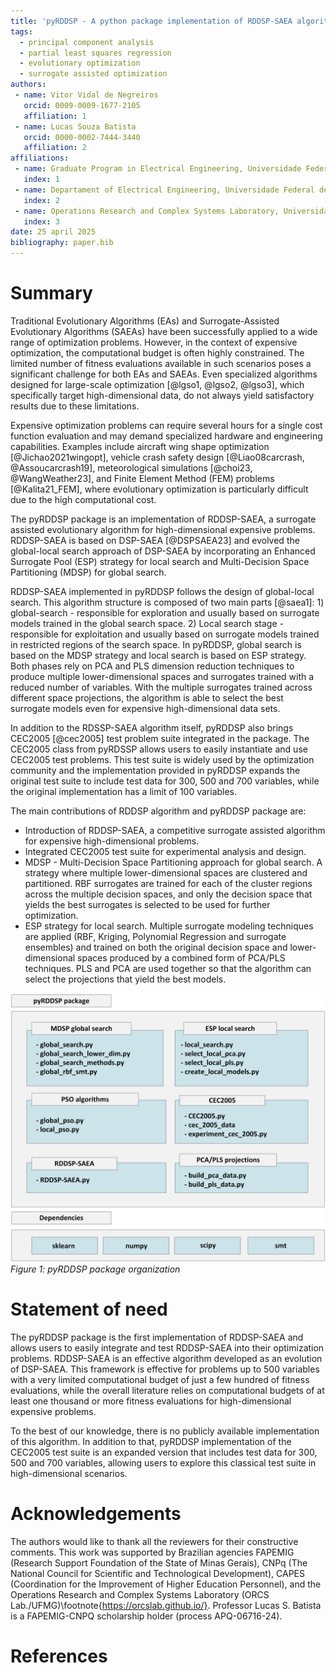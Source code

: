 ```yaml
---
title: 'pyRDDSP - A python package implementation of RDDSP-SAEA algorithm application'
tags:
  - principal component analysis
  - partial least squares regression
  - evolutionary optimization
  - surrogate assisted optimization
authors:
 - name: Vitor Vidal de Negreiros
   orcid: 0009-0009-1677-2105
   affiliation: 1
 - name: Lucas Souza Batista
   orcid: 0000-0002-7444-3440
   affiliation: 2
affiliations:
 - name: Graduate Program in Electrical Engineering, Universidade Federal de Minas Gerais, Brazil
   index: 1
 - name: Departament of Electrical Engineering, Universidade Federal de Minas Gerais, Brazil
   index: 2
 - name: Operations Research and Complex Systems Laboratory, Universidade Federal de Minas Gerais, Brazil
   index: 3
date: 25 april 2025
bibliography: paper.bib
---
```


# Summary

Traditional Evolutionary Algorithms (EAs) and Surrogate-Assisted Evolutionary Algorithms (SAEAs) have been successfully applied to a wide range of optimization problems. However, in the context of expensive optimization, the computational budget is often highly constrained. The limited number of fitness evaluations available in such scenarios poses a significant challenge for both EAs and SAEAs. Even specialized algorithms designed for large-scale optimization [@lgso1, @lgso2, @lgso3], which specifically target high-dimensional data, do not always yield satisfactory results due to these limitations.

Expensive optimization problems can require several hours for a single cost function evaluation and may demand specialized hardware and engineering capabilities. Examples include aircraft wing shape optimization [@Jichao2021wingopt], vehicle crash safety design [@Liao08carcrash, @Assoucarcrash19], meteorological simulations [@choi23, @WangWeather23], and Finite Element Method (FEM) problems [@Kalita21_FEM], where evolutionary optimization is particularly difficult due to the high computational cost.

The pyRDDSP package is an implementation of RDDSP-SAEA, a surrogate assisted evolutionary algorithm for high-dimensional expensive problems. RDDSP-SAEA is based on DSP-SAEA [@DSPSAEA23] and evolved the global-local search approach of DSP-SAEA by incorporating an Enhanced Surrogate Pool (ESP) strategy for local search and Multi-Decision Space Partitioning (MDSP) for global search. 

RDDSP-SAEA implemented in pyRDDSP follows the design of global-local search. This algorithm structure is composed of two main parts [@saea1]: 1) global-search - responsible for exploration and usually based on surrogate models trained in the global search space. 2) Local search stage - responsible for exploitation and usually based on surrogate models trained in restricted regions of the search space. In pyRDDSP, global search is based on the MDSP strategy and local search is based on ESP strategy. Both phases rely on PCA and PLS dimension reduction techniques to produce multiple lower-dimensional spaces and surrogates trained with a reduced number of variables. With the multiple surrogates trained across different space projections, the algorithm is able to select the best surrogate models even for expensive high-dimensional data sets. 

In addition to the RDSSP-SAEA algorithm itself, pyRDDSP also brings CEC2005 [@cec2005] test problem suite integrated in the package. The CEC2005 class from pyRDSSP allows users to easily instantiate and use CEC2005 test problems. This test suite is widely used by the optimization community and the implementation provided in pyRDDSP expands the original test suite to include test data for 300, 500 and 700 variables, while the original implementation has a limit of 100 variables. 

The main contributions of RDDSP algorithm and pyRDDSP package are:

- Introduction of RDDSP-SAEA, a competitive surrogate assisted algorithm for expensive high-dimensional problems.
- Integrated CEC2005 test suite for experimental analysis and design.
- MDSP - Multi-Decision Space Partitioning approach for global search. A strategy where multiple lower-dimensional spaces are clustered and partitioned. RBF surrogates are trained for each of the cluster regions across the multiple decision spaces, and only the decision space that yields the best surrogates is selected to be used for further optimization.
- ESP strategy for local search. Multiple surrogate modeling techniques are applied (RBF, Kriging, Polynomial Regression and surrogate ensembles) and trained on both the original decision space and lower-dimensional spaces produced by a combined form of PCA/PLS techniques. PLS and PCA are used together so that the algorithm can select the projections that yield the best models.

![img/pyRDDSP_structure.png](img/pyRDDSP_structure.png)
*Figure 1: pyRDDSP package organization*

# Statement of need

The pyRDDSP package is the first implementation of RDDSP-SAEA and allows users to easily integrate and test RDDSP-SAEA into their optimization problems. RDDSP-SAEA is an effective algorithm developed as an evolution of DSP-SAEA. This framework is effective for problems up to 500 variables with a very limited computational budget of just a few hundred of fitness evaluations, while the overall literature relies on computational budgets of at least one thousand or more fitness evaluations for high-dimensional expensive problems.

To the best of our knowledge, there is no  publicly available implementation of this algorithm. In addition to that, pyRDDSP implementation of the CEC2005 test suite is an expanded version that includes test data for 300, 500 and 700 variables, allowing users to explore this classical test suite in high-dimensional scenarios.

# Acknowledgements

The authors would like to thank all the reviewers for their constructive comments. This work was supported by Brazilian agencies FAPEMIG (Research Support Foundation of the State of Minas Gerais), CNPq (The National Council for Scientific and Technological Development), CAPES (Coordination for the Improvement of Higher Education Personnel), and the Operations Research and Complex Systems Laboratory (ORCS Lab./UFMG)\footnote{https://orcslab.github.io/}. Professor Lucas S. Batista is a FAPEMIG-CNPQ scholarship holder (process APQ-06716-24).

# References
